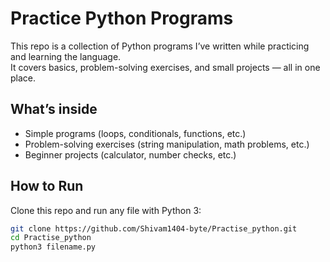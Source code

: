 #  Practice Python Programs

This repo is a collection of Python programs I’ve written while practicing and learning the language.  
It covers basics, problem-solving exercises, and small projects — all in one place.  

## What’s inside
- Simple programs (loops, conditionals, functions, etc.)
- Problem-solving exercises (string manipulation, math problems, etc.)
- Beginner projects (calculator, number checks, etc.)

## How to Run
Clone this repo and run any file with Python 3:
```bash
git clone https://github.com/Shivam1404-byte/Practise_python.git
cd Practise_python
python3 filename.py
